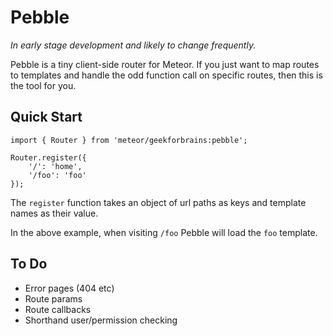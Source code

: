 Pebble
======

*In early stage development and likely to change frequently.*

Pebble is a tiny client-side router for Meteor. If you just want to map routes
to templates and handle the odd function call on specific routes, then this 
is the tool for you.


Quick Start
-----------

```
import { Router } from 'meteor/geekforbrains:pebble';

Router.register({
    '/': 'home',
    '/foo': 'foo'  
});
```

The `register` function takes an object of url paths as keys and template names
as their value.

In the above example, when visiting `/foo` Pebble will load the `foo` template.


To Do
-----
- Error pages (404 etc)
- Route params
- Route callbacks
- Shorthand user/permission checking